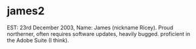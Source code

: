 # james2
EST: 23rd December 2003, Name: James (nickname Ricey). Proud northerner, often requires software updates, heavily bugged. proficient in the Adobe Suite (I think).
